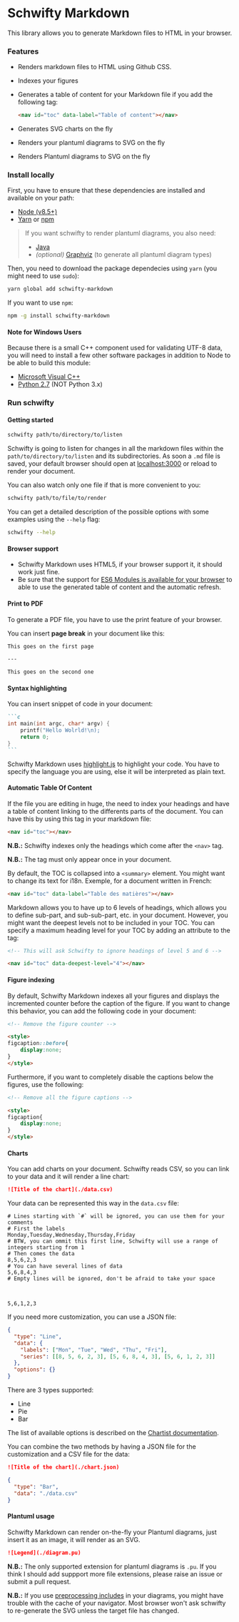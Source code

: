 # Schwifty Markdown

This library allows you to generate Markdown files to HTML in your browser.

### Features

* Renders markdown files to HTML using Github CSS.
* Indexes your figures
* Generates a table of content for your Markdown file if you add the following
  tag:

  ```html
  <nav id="toc" data-label="Table of content"></nav>
  ```

* Generates SVG charts on the fly
* Renders your plantuml diagrams to SVG on the fly
* Renders Plantuml diagrams to SVG on the fly

### Install locally

First, you have to ensure that these dependencies are installed and available on
your path:

* [Node (v8.5+)](//nodejs.org)
* [Yarn](//yarnpkg.com) or [npm](//npmjs.com)

> If you want schwifty to render plantuml diagrams, you also need:
>
> * [Java](//java.com)
> * _(optional)_ [Graphviz](//graphviz.org) (to generate all plantuml diagram
>   types)

Then, you need to download the package dependecies using `yarn` (you might need
to use `sudo`):

```sh
yarn global add schwifty-markdown
```

If you want to use `npm`:

```sh
npm -g install schwifty-markdown
```

#### Note for Windows Users

Because there is a small C++ component used for validating UTF-8 data, you will
need to install a few other software packages in addition to Node to be able to
build this module:

* [Microsoft Visual C++](//support.microsoft.com/fr-fr/help/2977003/the-latest-supported-visual-c-downloads)
* [Python 2.7](//python.org) (NOT Python 3.x)

### Run schwifty

#### Getting started

```sh
schwifty path/to/directory/to/listen
```

Schwifty is going to listen for changes in all the markdown files within the
`path/to/directory/to/listen` and its subdirectories. As soon a `.md` file is
saved, your default browser should open at
[localhost:3000](http://localhost:3000) or reload to render your document.

You can also watch only one file if that is more convenient to you:

```sh
schwifty path/to/file/to/render
```

You can get a detailed description of the possible options with some examples
using the `--help` flag:

```sh
schwifty --help
```

#### Browser support

* Schwifty Markdown uses HTML5, if your browser support it, it should work just
  fine.
* Be sure that the support for
  [ES6 Modules is available for your browser](//caniuse.com/#feat=es6-module) to
  able to use the generated table of content and the automatic refresh.

#### Print to PDF

To generate a PDF file, you have to use the print feature of your browser.

You can insert **page break** in your document like this:

```markdown
This goes on the first page

---

This goes on the second one
```

#### Syntax highlighting

You can insert snippet of code in your document:

````markdown
```c
int main(int argc, char* argv) {
    printf("Hello Wolrld!\n);
    return 0;
}
```
````

Schwifty Markdown uses [highlight.js](https://highlightjs.org/) to highlight
your code. You have to specify the language you are using, else it will be
interpreted as plain text.

#### Automatic Table Of Content

If the file you are editing in huge, the need to index your headings and have a
table of content linking to the differents parts of the document. You can have
this by using this tag in your markdown file:

```html
<nav id="toc"></nav>
```

**N.B.:** Schwifty indexes only the headings which come after the `<nav>` tag.

**N.B.:** The tag must only appear once in your document.

By default, the TOC is collapsed into a `<summary>` element. You might want to
change its text for i18n. Exemple, for a document written in French:

```html
<nav id="toc" data-label="Table des matières"></nav>
```

Markdown allows you to have up to 6 levels of headings, which allows you to
define sub-part, and sub-sub-part, etc. in your document. However, you might
want the deepest levels not to be included in your TOC. You can specify a
maximum heading level for your TOC by adding an attribute to the tag:

```markdown
<!-- This will ask Schwifty to ignore headings of level 5 and 6 -->

<nav id="toc" data-deepest-level="4"></nav>
```

#### Figure indexing

By default, Schwifty Markdown indexes all your figures and displays the
incremented counter before the caption of the figure. If you want to change this
behavior, you can add the following code in your document:

```html
<!-- Remove the figure counter -->

<style>
figcaption::before{
    display:none;
}
</style>
```

Furthermore, if you want to completely disable the captions below the figures,
use the following:

```html
<!-- Remove all the figure captions -->

<style>
figcaption{
    display:none;
}
</style>
```

#### Charts

You can add charts on your document. Schwifty reads CSV, so you can link to your
data and it will render a line chart:

```markdown
![Title of the chart](./data.csv)
```

Your data can be represented this way in the `data.csv` file:

```csv
# Lines starting with `#` will be ignored, you can use them for your comments
# First the labels
Monday,Tuesday,Wednesday,Thursday,Friday
# BTW, you can ommit this first line, Schwifty will use a range of integers starting from 1
# Then comes the data
8,5,6,2,3
# You can have several lines of data
5,6,8,4,3
# Empty lines will be ignored, don't be afraid to take your space



5,6,1,2,3
```

If you need more customization, you can use a JSON file:

```json
{
  "type": "Line",
  "data": {
    "labels": ["Mon", "Tue", "Wed", "Thu", "Fri"],
    "series": [[8, 5, 6, 2, 3], [5, 6, 8, 4, 3], [5, 6, 1, 2, 3]]
  },
  "options": {}
}
```

There are 3 types supported:

* Line
* Pie
* Bar

The list of available options is described on the
[Chartist documentation](//gionkunz.github.io/chartist-js/api-documentation.html).

You can combine the two methods by having a JSON file for the customization and
a CSV file for the data:

```markdown
![Title of the chart](./chart.json)
```

```json
{
  "type": "Bar",
  "data": "./data.csv"
}
```

#### Plantuml usage

Schwifty Markdown can render on-the-fly your Plantuml diagrams, just insert it
as an image, it will render as an SVG.

```markdown
![Legend](./diagram.pu)
```

**N.B.:** The only supported extension for plantuml diagrams is `.pu`. If you
think I should add suppport more file extensions, please raise an issue or
submit a pull request.

**N.B.:** If you use [preprocessing includes](preprocessing) in your diagrams,
you might have trouble with the cache of your navigator. Most browser won't ask
schwifty to re-generate the SVG unless the target file has changed.
